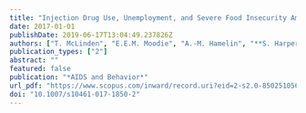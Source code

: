 ```yaml
---
title: "Injection Drug Use, Unemployment, and Severe Food Insecurity Among HIV-HCV Co-Infected Individuals: A Mediation Analysis"
date: 2017-01-01
publishDate: 2019-06-17T13:04:49.237826Z
authors: ["T. McLinden", "E.E.M. Moodie", "A.-M. Hamelin", "**S. Harper**", "S.L. Walmsley", "G. Paradis", "W. Aibibula", "M.B. Klein", "J. Cox"]
publication_types: ["2"]
abstract: ""
featured: false
publication: "*AIDS and Behavior*"
url_pdf: "https://www.scopus.com/inward/record.uri?eid=2-s2.0-85025105668&doi=10.1007%2fs10461-017-1850-2&partnerID=40&md5=bbf50310d56aa240c02fa80df3242493"
doi: "10.1007/s10461-017-1850-2"
---
```


